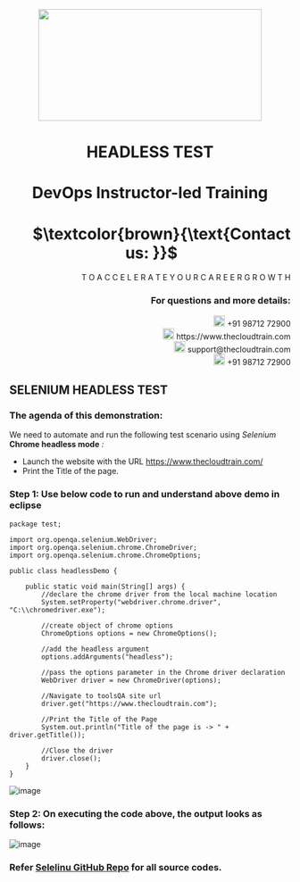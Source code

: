 <div align="center">
<img src=https://static.wixstatic.com/media/1c706c_a5df0ad56f894928bf858a74ba744b32~mv2.png/v1/fit/w_2500,h_1330,al_c/1c706c_a5df0ad56f894928bf858a74ba744b32~mv2.png width="400" height="200">
 </div>

# <div align="center"> HEADLESS TEST </p>

# <div align="center"> DevOps Instructor-led Training </div>

# <div align="right"> $`\textcolor{brown}{\text{Contact us: }}`$  &emsp;&emsp;&emsp;&emsp;&emsp;&emsp;&emsp; </div>

<div align="right"> T O A C C E L E R A T E Y O U R C A R E E R G R O W T H </div>

### <div align="right"> For questions and more details: </div>

<div align="right"> <img src=https://w7.pngwing.com/pngs/759/922/png-transparent-telephone-logo-iphone-telephone-call-smartphone-phone-electronics-text-trademark-thumbnail.png width="20" height="20"> +91 98712 72900 </div>

<div align="right"> <img src=https://pbs.twimg.com/profile_images/1450734615946219520/jmBHQRRa_400x400.jpg width="20" height="20"> https://www.thecloudtrain.com </div>

<div align="right"> <img src=https://icons.iconarchive.com/icons/martz90/circle/512/email-icon.png width="20" height="20"> support@thecloudtrain.com </div>

<div align="right"> <img src=https://png.pngtree.com/png-vector/20221018/ourmid/pngtree-whatsapp-icon-png-image_6315990.png width="20" height="20"> +91 98712 72900 </div>

## SELENIUM HEADLESS TEST

### The agenda of this demonstration:

We need to automate and run the following test scenario using _Selenium_ **Chrome headless mode** _:_

- Launch the website with the URL https://www.thecloudtrain.com/
- Print the Title of the page.

### Step 1: Use below code to run and understand above demo in eclipse

```
package test;

import org.openqa.selenium.WebDriver;
import org.openqa.selenium.chrome.ChromeDriver;
import org.openqa.selenium.chrome.ChromeOptions;

public class headlessDemo {

    public static void main(String[] args) {
        //declare the chrome driver from the local machine location
        System.setProperty("webdriver.chrome.driver", "C:\\chromedriver.exe");
       
        //create object of chrome options
        ChromeOptions options = new ChromeOptions();
        
        //add the headless argument
        options.addArguments("headless");
        
        //pass the options parameter in the Chrome driver declaration
        WebDriver driver = new ChromeDriver(options);
        
        //Navigate to toolsQA site url
        driver.get("https://www.thecloudtrain.com");
        
        //Print the Title of the Page
        System.out.println("Title of the page is -> " + driver.getTitle());
        
        //Close the driver
        driver.close();
    }
}
```
![image](https://user-images.githubusercontent.com/37858762/236048694-c1d53263-1a52-46cc-8413-8fe57473910c.png)

### Step 2: On executing the code above, the output looks as follows:

![image](https://user-images.githubusercontent.com/37858762/236048726-b4d700e9-6ec8-4806-a847-b43dd2d6daa9.png)

### Refer [Selelinu GitHub Repo](https://github.com/vistasunil/selenium.git) for all source codes.

